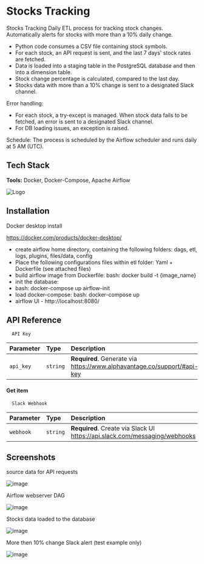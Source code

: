 
# Stocks Tracking

Stocks Tracking
Daily ETL process for tracking stock changes. Automatically alerts for stocks with more than a 10% daily change.

* Python code consumes a CSV file containing stock symbols.
* For each stock, an API request is sent, and the last 7 days' stock rates are fetched.
* Data is loaded into a staging table in the PostgreSQL database and then into a dimension table.
* Stock change percentage is calculated, compared to the last day.
* Stocks data with more than a 10% change is sent to a designated Slack channel.

Error handling:

* For each stock, a try-except is managed. When stock data fails to be fetched, an error is sent to a designated Slack channel.
* For DB loading issues, an exception is raised.

Schedule:
The process is scheduled by the Airflow scheduler and runs daily at 5 AM (UTC). 
## Tech Stack

**Tools:** Docker, Docker-Compose, Apache Airflow


![Logo](https://g.foolcdn.com/editorial/images/761015/stock-market-data-with-uptrend-vector.jpg)


## Installation

Docker desktop install

https://docker.com/products/docker-desktop/

* create airflow home directory, containing the following folders:
dags, etl, logs, plugins, files/data, config
* Place the following configurations files within etl folder:
Yaml + Dockerfile (see attached files)
* build airflow image from Dockerfile:
  bash: docker build -t {image_name} 
* init the database:
* bash: docker-compose up airflow-init
* load docker-compose:
  bash: docker-compose up
* airflow UI - http://localhost:8080/


    
## API Reference

```http
  API Key
```

| Parameter | Type     | Description                |
| :-------- | :------- | :------------------------- |
| `api_key` | `string` | **Required**. Generate via https://www.alphavantage.co/support/#api-key |

#### Get item

```http
  Slack Webhook
```

| Parameter | Type     | Description                       |
| :-------- | :------- | :-------------------------------- |
| `webhook`      | `string` | **Required**. Create via Slack UI https://api.slack.com/messaging/webhooks |






## Screenshots

source data for API requests

![image](https://github.com/LiorBar1/Stock-ETL/assets/88455916/d495d95d-4e18-4f80-ba83-94398414e925)

Airflow webserver DAG

![image](https://github.com/LiorBar1/Stock-ETL/assets/88455916/4b1df1e4-d20c-4eb2-9322-8a6a51dfc1c7)

Stocks data loaded to the database

![image](https://github.com/LiorBar1/Stock-ETL/assets/88455916/0854f0ab-9a90-4db9-a216-b90190c64001)

More then 10% change Slack alert (test example only)

![image](https://github.com/LiorBar1/Stock-ETL/assets/88455916/7aeb2486-f8ec-409f-ae1f-844ff697fc1f)





